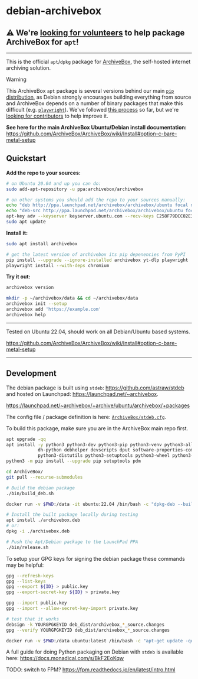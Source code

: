 # debian-archivebox

## ⚠️ We're [looking for volunteers](https://zulip.archivebox.io/#narrow/stream/158-development/topic/packaging.20for.20debian) to help package ArchiveBox for `apt`!

---

This is the official `apt`/`dpkg` package for [ArchiveBox](https://github.com/ArchiveBox/ArchiveBox), the self-hosted internet archiving solution.  

> [!WARNING]
> This ArchiveBox `apt` package is several versions behind our main [`pip` distribution](https://github.com/ArchiveBox/pip-archivebox), as Debian strongly encourages building everything from source and ArchiveBox depends on a number of binary packages that make this difficult (e.g. [`playwright`](https://github.com/buildout/buildout/issues/578)). We've followed [this process](https://docs.monadical.com/s/BkF2EoKqw) so far, but we're [looking for contributors](https://zulip.archivebox.io/#narrow/stream/158-development/topic/packaging.20for.20debian) to help improve it.

**See here for the main ArchiveBox Ubuntu/Debian install documentation:**  
https://github.com/ArchiveBox/ArchiveBox/wiki/Install#option-c-bare-metal-setup

## Quickstart

**Add the repo to your sources:**
```bash
# on Ubuntu 20.04 and up you can do:
sudo add-apt-repository -u ppa:archivebox/archivebox

# on other systems you should add the repo to your sources manually:
echo "deb http://ppa.launchpad.net/archivebox/archivebox/ubuntu focal main" > /etc/apt/sources.list.d/archivebox.list
echo "deb-src http://ppa.launchpad.net/archivebox/archivebox/ubuntu focal main" >> /etc/apt/sources.list.d/archivebox.list
apt-key adv --keyserver keyserver.ubuntu.com --recv-keys C258F79DCC02E369
sudo apt update
```

**Install it:**
```bash
sudo apt install archivebox

# get the latest version of archivebox its pip depenencies from PyPI
pip install --upgrade --ignore-installed archivebox yt-dlp playwright
playwright install --with-deps chromium
```

**Try it out:**
```bash
archivebox version

mkdir -p ~/archivebox/data && cd ~/archivebox/data
archivebox init --setup
archivebox add 'https://example.com'
archivebox help
```
---

Tested on Ubuntu 22.04, should work on all Debian/Ubuntu based systems.

https://github.com/ArchiveBox/ArchiveBox/wiki/Install#option-c-bare-metal-setup

---

## Development

The debian package is built using `stdeb`: https://github.com/astraw/stdeb and hosted on Launchpad: https://launchpad.net/~archivebox.

https://launchpad.net/~archivebox/+archive/ubuntu/archivebox/+packages

The config file / package definition is here: [`ArchiveBox/stdeb.cfg`](https://github.com/ArchiveBox/ArchiveBox/blob/master/stdeb.cfg).

To build this package, make sure you are in the ArchiveBox main repo first.

```bash
apt upgrade -qq
apt install -y python3 python3-dev python3-pip python3-venv python3-all python-all \
            dh-python debhelper devscripts dput software-properties-common \
            python3-distutils python3-setuptools python3-wheel python3-stdeb jq fakeroot
python3 -m pip install --upgrade pip setuptools pdm

cd ArchiveBox/
git pull --recurse-submodules

# Build the debian package
./bin/build_deb.sh

docker run -v $PWD:/data -it ubuntu:22.04 /bin/bash -c "dpkg-deb --build archivebox; apt-get update -qq; env DEBIAN_FRONTEND=noninteractive TZ=Etc/UTC apt install -y ./archivebox.deb"

# Install the built package locally during testing
apt install ./archivebox.deb
# or:
dpkg -i ./archivebox.deb

# Push the Apt/Debian package to the LaunchPad PPA
./bin/release.sh
```


To setup your GPG keys for signing the debian package these commands may be helpful:
```bash
gpg --refresh-keys
gpg --list-keys
gpg --export ${ID} > public.key
gpg --export-secret-key ${ID} > private.key

gpg --import public.key
gpg --import --allow-secret-key-import private.key

# test that it works
debsign -k YOURGPGKEYID deb_dist/archivebox_*_source.changes
gpg --verify YOURGPGKEYID deb_dist/archivebox_*_source.changes

docker run -v $PWD:/data ubuntu:latest /bin/bash -c "apt-get update -qq; apt-get install -qq -y devscripts gpg; cd /data; gpg --import public.key; gpg --import private.key; dpkg-source -b archivebox-0.7.1; cd archivebox-0.7.1; dpkg-genchanges --build=source,all -sa > ../archivebox_0.7.1-1_source.changes; cd ..; debsign -k 52423FBED1586F45 ./archivebox_0.7.1-1_source.changes"
```

A full guide for doing Python packaging on Debian with `stdeb` is available here: https://docs.monadical.com/s/BkF2EoKqw


TODO: switch to FPM? https://fpm.readthedocs.io/en/latest/intro.html
